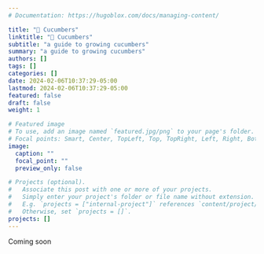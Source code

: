 ```yaml
---
# Documentation: https://hugoblox.com/docs/managing-content/

title: "🥒 Cucumbers"
linktitle: "🥒 Cucumbers"
subtitle: "a guide to growing cucumbers"
summary: "a guide to growing cucumbers"
authors: []
tags: []
categories: []
date: 2024-02-06T10:37:29-05:00
lastmod: 2024-02-06T10:37:29-05:00
featured: false
draft: false
weight: 1

# Featured image
# To use, add an image named `featured.jpg/png` to your page's folder.
# Focal points: Smart, Center, TopLeft, Top, TopRight, Left, Right, BottomLeft, Bottom, BottomRight.
image:
  caption: ""
  focal_point: ""
  preview_only: false

# Projects (optional).
#   Associate this post with one or more of your projects.
#   Simply enter your project's folder or file name without extension.
#   E.g. `projects = ["internal-project"]` references `content/project/deep-learning/index.md`.
#   Otherwise, set `projects = []`.
projects: []
---
```


Coming soon